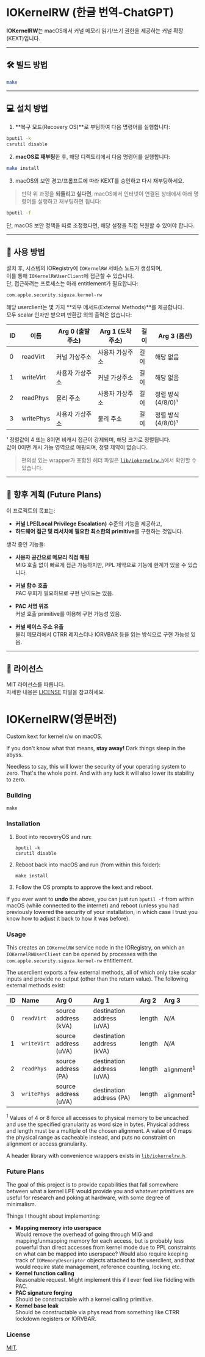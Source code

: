 # IOKernelRW (한글 번역-ChatGPT)

**IOKernelRW**는 macOS에서 커널 메모리 읽기/쓰기 권한을 제공하는 커널 확장(KEXT)입니다.




---

## 🛠️ 빌드 방법

```bash
make
```

---

## 💻 설치 방법

1. **복구 모드(Recovery OS)**로 부팅하여 다음 명령어를 실행합니다:

```bash
bputil -k
csrutil disable
```

2. **macOS로 재부팅**한 후, 해당 디렉토리에서 다음 명령어를 실행합니다:

```bash
make install
```

3. macOS의 보안 경고/프롬프트에 따라 KEXT를 승인하고 다시 재부팅하세요.

> 만약 위 과정을 **되돌리고 싶다면**, macOS에서 인터넷이 연결된 상태에서 아래 명령어를 실행하고 재부팅하면 됩니다:

```bash
bputil -f
```

단, macOS 보안 정책을 따로 조정했다면, 해당 설정을 직접 복원할 수 있어야 합니다.

---

## 🚀 사용 방법

설치 후, 시스템의 IORegistry에 `IOKernelRW` 서비스 노드가 생성되며,  
이를 통해 `IOKernelRWUserClient`에 접근할 수 있습니다.  
단, 접근하려는 프로세스는 아래 entitlement가 필요합니다:

```
com.apple.security.siguza.kernel-rw
```

해당 userclient는 몇 가지 **외부 메서드(External Methods)**를 제공합니다.  
모두 scalar 인자만 받으며 반환값 외의 출력은 없습니다:

| ID | 이름         | Arg 0 (출발 주소) | Arg 1 (도착 주소)     | 길이  | Arg 3 (옵션)         |
|----|--------------|------------------|------------------------|-------|------------------------|
| 0  | readVirt     | 커널 가상주소     | 사용자 가상주소         | 길이  | 해당 없음              |
| 1  | writeVirt    | 사용자 가상주소   | 커널 가상주소           | 길이  | 해당 없음              |
| 2  | readPhys     | 물리 주소         | 사용자 가상주소         | 길이  | 정렬 방식 (4/8/0)¹     |
| 3  | writePhys    | 사용자 가상주소   | 물리 주소               | 길이  | 정렬 방식 (4/8/0)¹     |

¹ 정렬값이 4 또는 8이면 비캐시 접근이 강제되며, 해당 크기로 정렬됩니다.  
   값이 0이면 캐시 가능 영역으로 매핑되며, 정렬 제약이 없습니다.

> 편의성 있는 wrapper가 포함된 헤더 파일은 [`lib/iokernelrw.h`](https://github.com/ox1111/IOKernelRW/blob/master/lib/iokernelrw.h)에서 확인할 수 있습니다.

---

## 🔭 향후 계획 (Future Plans)

이 프로젝트의 목표는:

- **커널 LPE(Local Privilege Escalation)** 수준의 기능을 제공하고,
- **하드웨어 접근 및 리서치에 필요한 최소한의 primitive**를 구현하는 것입니다.

생각 중인 기능들:

- **사용자 공간으로 메모리 직접 매핑**  
  MIG 호출 없이 빠르게 접근 가능하지만, PPL 제약으로 기능에 한계가 있을 수 있습니다.

- **커널 함수 호출**  
  PAC 우회가 필요하므로 구현 난이도는 있음.

- **PAC 서명 위조**  
  커널 호출 primitive를 이용해 구현 가능성 있음.

- **커널 베이스 주소 유출**  
  물리 메모리에서 CTRR 레지스터나 IORVBAR 등을 읽는 방식으로 구현 가능성 있음.

---

## 📄 라이선스

MIT 라이선스를 따릅니다.  
자세한 내용은 [LICENSE](https://github.com/ox1111/IOKernelRW/blob/master/LICENSE) 파일을 참고하세요.





# IOKernelRW(영문버전)

Custom kext for kernel r/w on macOS.

If you don't know what that means, **stay away!** Dark things sleep in the abyss.

Needless to say, this will lower the security of your operating system to zero. That's the whole point. And with any luck it will also lower its stability to zero.

### Building

```
make
```

### Installation

1. Boot into recoveryOS and run:

   ```
   bputil -k
   csrutil disable
   ```
2. Reboot back into macOS and run (from within this folder):

   ```
   make install
   ```
3. Follow the OS prompts to approve the kext and reboot.

If you ever want to **undo** the above, you can just run `bputil -f` from within macOS (while connected to the internet) and reboot (unless you had previously lowered the security of your installation, in which case I trust you know how to adjust it back to how it was before).

### Usage

This creates an `IOKernelRW` service node in the IORegistry, on which an `IOKernelRWUserClient` can be opened by processes with the `com.apple.security.siguza.kernel-rw` entitlement.

The userclient exports a few external methods, all of which only take scalar inputs and provide no output (other than the return value). The following external methods exist:

| ID   | Name        | Arg 0                | Arg 1                     | Arg 2  | Arg 3                 |
| :--: | :---------- | :------------------- | :------------------------ | :----- | :-------------------- |
| 0    | `readVirt`  | source address (kVA) | destination address (uVA) | length | _N/A_                 |
| 1    | `writeVirt` | source address (uVA) | destination address (kVA) | length | _N/A_                 |
| 2    | `readPhys`  | source address (PA)  | destination address (uVA) | length | alignment<sup>1</sup> |
| 3    | `writePhys` | source address (uVA) | destination address (PA)  | length | alignment<sup>1</sup> |

<sup>1</sup> Values of 4 or 8 force all accesses to physical memory to be uncached and use the specified granularity as word size in bytes. Physical address and length must be a multiple of the chosen alignment. A value of 0 maps the physical range as cacheable instead, and puts no constraint on alignment or access granularity.

A header library with convenience wrappers exists in [`lib/iokernelrw.h`](https://github.com/Siguza/IOKernelRW/blob/master/lib/iokernelrw.h).

### Future Plans

The goal of this project is to provide capabilities that fall somewhere between what a kernel LPE would provide you and whatever primitives are useful for research and poking at hardware, with some degree of minimalism.

Things I thought about implementing:

- **Mapping memory into userspace**  
  Would remove the overhead of going through MIG and mapping/unmapping memory for each access, but is probably less powerful than direct accesses from kernel mode due to PPL constraints on what can be mapped into userspace? Would also require keeping track of `IOMemoryDescriptor` objects attached to the userclient, and that would require state management, reference counting, locking etc.
- **Kernel function calling**  
  Reasonable request. Might implement this if I ever feel like fiddling with PAC.
- **PAC signature forging**  
  Should be constructable with a kernel calling primitive.
- **Kernel base leak**  
  Should be constructable via phys read from something like CTRR lockdown registers or IORVBAR.

### License

[MIT](https://github.com/Siguza/IOKernelRW/blob/master/LICENSE).
